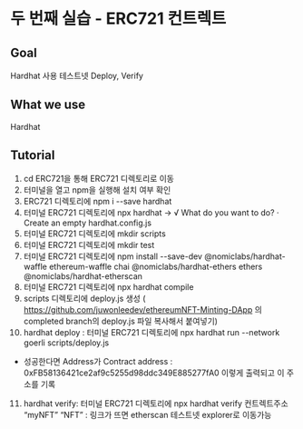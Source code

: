 # 두 번째 실습 - ERC721 컨트렉트

## Goal 
Hardhat 사용 테스트넷 Deploy, Verify 

## What we use 
Hardhat

## Tutorial 
1. cd ERC721을 통해 ERC721 디렉토리로 이동 
2. 터미널을 열고 npm을 실행해 설치 여부 확인 
3. ERC721 디렉토리에 npm i --save hardhat 
4. 터미널 ERC721 디렉토리에 npx hardhat → √ What do you want to do? · Create an empty hardhat.config.js
5. 터미널 ERC721 디렉토리에 mkdir scripts
6. 터미널 ERC721 디렉토리에 mkdir test 
7. 터미널 ERC721 디렉토리에 npm install --save-dev @nomiclabs/hardhat-waffle ethereum-waffle chai @nomiclabs/hardhat-ethers ethers @nomiclabs/hardhat-etherscan
8. 터미널 ERC721 디렉토리에 npx hardhat compile 
9. scripts 디렉토리에 deploy.js 생성 ( https://github.com/juwonleedev/ethereumNFT-Minting-DApp 의 completed branch의 deploy.js 파일 복사해서 붙여넣기)
10. hardhat deploy : 터미널 ERC721 디렉토리에 npx hardhat run --network goerli scripts/deploy.js
- 성공한다면 Address가 Contract address
: 0xFB58136421ce2af9c5255d98ddc349E885277fA0 이렇게 출력되고 이 주소를 기록
11. hardhat verify: 터미널 ERC721 디렉토리에 npx hardhat verify 컨트렉트주소 “myNFT” “NFT”
: 링크가 뜨면 etherscan 테스트넷 explorer로 이동가능